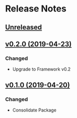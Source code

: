 # Release Notes

## [Unreleased](https://github.com/ixocreate/ixocreate/compare/v0.2.0...develop)

## [v0.2.0 (2019-04-23)](https://github.com/ixocreate/ixocreate/compare/0.1.0...0.2.0)

### Changed
- Upgrade to Framework v0.2

## [v0.1.0 (2019-04-20)](https://github.com/ixocreate/ixocreate/compare/master...0.1.0)

### Changed
- Consolidate Package
